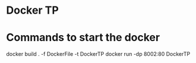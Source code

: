 # Docker TP
# Commands to start the docker
docker build . -f DockerFile -t DockerTP
docker run -dp 8002:80 DockerTP
